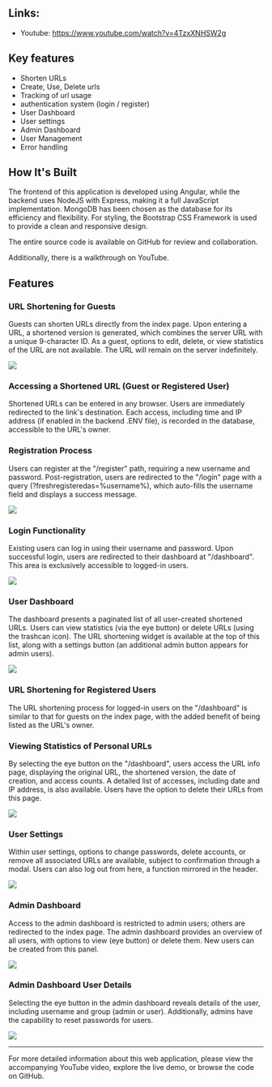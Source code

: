 ## Links:
- Youtube: https://www.youtube.com/watch?v=4TzxXNHSW2g

## Key features

- Shorten URLs
- Create, Use, Delete urls
- Tracking of url usage
- authentication system (login / register)
- User Dashboard
- User settings
- Admin Dashboard
- User Management
- Error handling

## How It's Built

The frontend of this application is developed using Angular, while the backend uses NodeJS with Express, making it a full JavaScript implementation. MongoDB has been chosen as the database for its efficiency and flexibility. For styling, the Bootstrap CSS Framework is used to provide a clean and responsive design.

The entire source code is available on GitHub for review and collaboration.

Additionally, there is a walkthrough on YouTube.

## Features

### URL Shortening for Guests

Guests can shorten URLs directly from the index page. Upon entering a URL, a shortened version is generated, which combines the server URL with a unique 9-character ID. As a guest, options to edit, delete, or view statistics of the URL are not available. The URL will remain on the server indefinitely.

![](./.img/1.png)

### Accessing a Shortened URL (Guest or Registered User)

Shortened URLs can be entered in any browser. Users are immediately redirected to the link's destination. Each access, including time and IP address (if enabled in the backend .ENV file), is recorded in the database, accessible to the URL's owner.

### Registration Process

Users can register at the "/register" path, requiring a new username and password. Post-registration, users are redirected to the "/login" page with a query (?freshregisteredas=%username%), which auto-fills the username field and displays a success message.

![](./.img/2.png)

### Login Functionality

Existing users can log in using their username and password. Upon successful login, users are redirected to their dashboard at "/dashboard". This area is exclusively accessible to logged-in users.

![](./.img/7.png)

### User Dashboard

The dashboard presents a paginated list of all user-created shortened URLs. Users can view statistics (via the eye button) or delete URLs (using the trashcan icon). The URL shortening widget is available at the top of this list, along with a settings button (an additional admin button appears for admin users).

![](./.img/8.png)

### URL Shortening for Registered Users

The URL shortening process for logged-in users on the "/dashboard" is similar to that for guests on the index page, with the added benefit of being listed as the URL's owner.

### Viewing Statistics of Personal URLs

By selecting the eye button on the "/dashboard", users access the URL info page, displaying the original URL, the shortened version, the date of creation, and access counts. A detailed list of accesses, including date and IP address, is also available. Users have the option to delete their URLs from this page.

![](./.img/6.png)

### User Settings

Within user settings, options to change passwords, delete accounts, or remove all associated URLs are available, subject to confirmation through a modal. Users can also log out from here, a function mirrored in the header.

![](./.img/3.png)

### Admin Dashboard

Access to the admin dashboard is restricted to admin users; others are redirected to the index page. The admin dashboard provides an overview of all users, with options to view (eye button) or delete them. New users can be created from this panel.

![](./.img/4.png)

### Admin Dashboard User Details

Selecting the eye button in the admin dashboard reveals details of the user, including username and group (admin or user). Additionally, admins have the capability to reset passwords for users.

![](./.img/5.png)

---

For more detailed information about this web application, please view the accompanying YouTube video, explore the live demo, or browse the code on GitHub.
